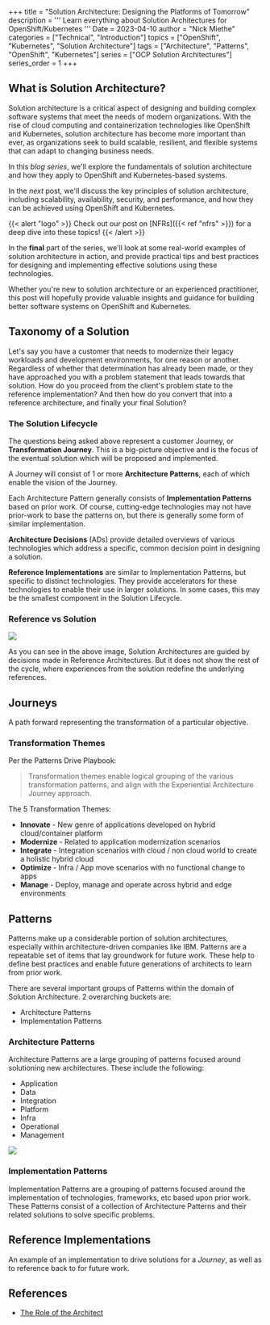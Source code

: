 +++
title = "Solution Architecture: Designing the Platforms of Tomorrow"
description = '''
Learn everything about Solution Architectures for OpenShift/Kubernetes
'''
Date = 2023-04-10
author = "Nick Miethe"
categories = ["Technical", "Introduction"]
topics = ["OpenShift", "Kubernetes", "Solution Architecture"]
tags = ["Architecture", "Patterns", "OpenShift", "Kubernetes"]
series = ["OCP Solution Architectures"]
series_order = 1
+++

## What is Solution Architecture?

Solution architecture is a critical aspect of designing and building complex software systems that meet the needs of modern organizations. With the rise of cloud computing and containerization technologies like OpenShift and Kubernetes, solution architecture has become more important than ever, as organizations seek to build scalable, resilient, and flexible systems that can adapt to changing business needs.

In this *blog series*, we'll explore the fundamentals of solution architecture and how they apply to OpenShift and Kubernetes-based systems.

In the *next* post, we'll discuss the key principles of solution architecture, including scalability, availability, security, and performance, and how they can be achieved using OpenShift and Kubernetes.

{{< alert "logo" >}}
Check out our post on [NFRs]({{< ref "nfrs" >}}) for a deep dive into these topics!
{{< /alert >}}

In the **final** part of the series, we'll look at some real-world examples of solution architecture in action, and provide practical tips and best practices for designing and implementing effective solutions using these technologies.

Whether you're new to solution architecture or an experienced practitioner, this post will hopefully provide valuable insights and guidance for building better software systems on OpenShift and Kubernetes.

## Taxonomy of a Solution

Let's say you have a customer that needs to modernize their legacy workloads and development environments, for one reason or another. Regardless of whether that determination has already been made, or they have approached you with a problem statement that leads towards that solution. How do you proceed from the client's problem state to the reference implementation? And then how do you convert that into a reference architecture, and finally your final Solution?

### The Solution Lifecycle

The questions being asked above represent a customer Journey, or **Transformation Journey**. This is a big-picture objective and is the focus of the eventual solution which will be proposed and implemented.

A Journey will consist of 1 or more **Architecture Patterns**, each of which enable the vision of the Journey.

Each Architecture Pattern generally consists of **Implementation Patterns** based on prior work. Of course, cutting-edge technologies may not have prior-work to base the patterns on, but there is generally some form of similar implementation.

**Architecture Decisions** (ADs) provide detailed overviews of various technologies which address a specific, common decision point in designing a solution.

**Reference Implementations** are similar to Implementation Patterns, but specific to distinct technologies. They provide accelerators for these technologies to enable their use in larger solutions. In some cases, this may be the smallest component in the Solution Lifecycle.

### Reference vs Solution

![](/images/ref-arch-cycle.webp)

As you can see in the above image, Solution Architectures are guided by decisions made in Reference Architectures. But it does not show the rest of the cycle, where experiences from the solution redefine the underlying references.

## Journeys

A path forward representing the transformation of a particular objective.

### Transformation Themes

Per the Patterns Drive Playbook:

> Transformation themes enable logical grouping of the various transformation patterns, and align with the Experiential Architecture Journey approach.

The 5 Transformation Themes:

* **Innovate** - New genre of applications developed on hybrid cloud/container platform
* **Modernize** - Related to application modernization scenarios
* **Integrate** - Integration scenarios with cloud / non cloud world to create a holistic hybrid cloud
* **Optimize** - Infra / App move scenarios with no functional change to apps
* **Manage** - Deploy, manage and operate across hybrid and edge environments

## Patterns

Patterns make up a considerable portion of solution architectures, especially within architecture-driven companies like IBM. Patterns are a repeatable set of items that lay groundwork for future work. These help to define best practices and enable future generations of architects to learn from prior work.

There are several important groups of Patterns within the domain of Solution Architecture. 2 overarching buckets are:

* Architecture Patterns
* Implementation Patterns

### Architecture Patterns

Architecture Patterns are a large grouping of patterns focused around solutioning new architectures. These include the following:

* Application
* Data
* Integration
* Platform
* Infra
* Operational
* Management

![](/images/arch-patterns.png)

### Implementation Patterns

Implementation Patterns are a grouping of patterns focused around the implementation of technologies, frameworks, etc based upon prior work. These Patterns consist of a collection of Architecture Patterns and their related solutions to solve specific problems.

## Reference Implementations

An example of an implementation to drive solutions for a *Journey*, as well as to reference back to for future work.

## References

* [The Role of the Architect](https://rastko.tech/software/architecture/organisation/role/eterprise/tech/2022/10/18/architect-role-overloaded.html)
